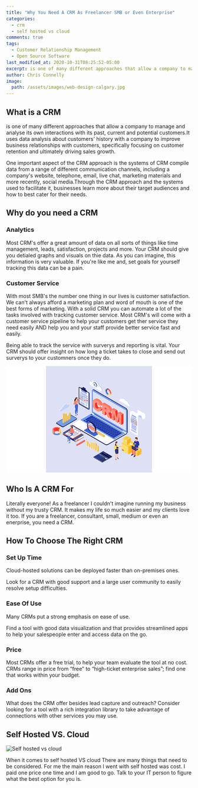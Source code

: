 ```yaml
---
title: "Why You Need A CRM As Freelancer SMB or Even Enterprise"
categories:
  - crm
  - self hosted vs cloud
comments: true
tags:
  - Customer Relationship Management
  - Open Source Software
last_modified_at: 2020-10-31T08:25:52-05:00
excerpt: is one of many different approaches that allow a company to manage and analyse its own interactions with its past...
author: Chris Connelly
image:
  path: /assets/images/web-design-calgary.jpg
---
```


## What is a CRM

is one of many different approaches that allow a company to manage and analyse its own interactions with its past, current and potential customers.It uses data analysis about customers' history with a company to improve business relationships with customers, specifically focusing on customer retention and ultimately driving sales growth.

One important aspect of the CRM approach is the systems of CRM compile data from a range of different communication channels, including a company's website, telephone, email, live chat, marketing materials and more recently, social media.Through the CRM approach and the systems used to facilitate it, businesses learn more about their target audiences and how to best cater for their needs.

## Why do you need a CRM

### Analytics

Most CRM's offer a great amount of data on all sorts of things like time management, leads, satisfaction, projects and more. Your CRM should give you detialed graphs and visuals on thie data. As you can imagine, this information is very valuable. If you're like me and, set goals for yourself tracking this data can be a pain.

### Customer Service

With most SMB's the number one thing in our lives is customer satisfaction. We can't always afford a marketing plan and word of mouth is one of the best forms of marketing. With a solid CRM you can automate a lot of the tasks involved with tracking customer service. Most CRM's will come with a customer service pipeline to help your customers get ther service they need easily AND help you and your staff provide better service fast and easily.

Being able to track the service with surverys and reporting is vital. Your CRM should offer insight on how long a ticket takes to close and send out surverys to your customners once they do.

![Why you need a CRM](assets/images/web-design-edmonton.png)

## Who Is A CRM For

Literally everyone! As a freelancer I couldn't imagine running my business without my trusty CRM. It makes my life so much easier and my clients love it too. If you are a freelancer, consultant, small, medium or even an enerprise, you need a CRM.

## How To Choose The Right CRM

### Set Up Time

Cloud-hosted solutions can be deployed faster than on-premises ones.

Look for a CRM with good support and a large user community to easily resolve setup difficulties.

### Ease Of Use

Many CRMs put a strong emphasis on ease of use.

Find a tool with good data visualization and that provides streamlined apps to help your salespeople enter and access data on the go.

### Price

Most CRMs offer a free trial, to help your team evaluate the tool at no cost. CRMs range in price from “free” to “high-ticket enterprise sales”; find one that works within your budget.

### Add Ons

What does the CRM offer besides lead capture and outreach? Consider looking for a tool with a rich integration library to take advantage of connections with other services you may use.

## Self Hosted VS. Cloud

![Self hosted vs cloud](assets/images/web-design-red-deer.png)

When it comes to self hosted VS cloud There are many things that need to be considered. For me the main reason I went with self hosted was cost. I paid one price one time and I am good to go. Talk to your IT person to figure what the best option for you is. 
